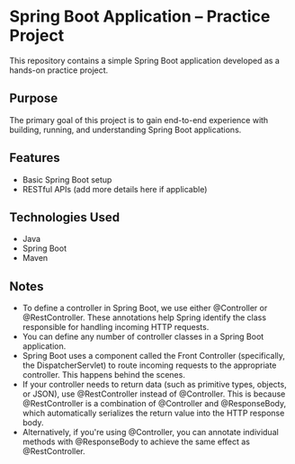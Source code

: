 # Spring Boot Application – Practice Project

This repository contains a simple Spring Boot application developed as a hands-on practice project.

## Purpose

The primary goal of this project is to gain end-to-end experience with building, running, and understanding Spring Boot applications.

## Features

- Basic Spring Boot setup
- RESTful APIs (add more details here if applicable)
  
## Technologies Used

- Java
- Spring Boot
- Maven


## Notes

- To define a controller in Spring Boot, we use either @Controller or @RestController. These annotations help Spring identify the class responsible for handling incoming HTTP requests.
- You can define any number of controller classes in a Spring Boot application.
- Spring Boot uses a component called the Front Controller (specifically, the DispatcherServlet) to route incoming requests to the appropriate controller. This happens behind the scenes.
- If your controller needs to return data (such as primitive types, objects, or JSON), use @RestController instead of @Controller. This is because @RestController is a combination of @Controller and @ResponseBody, which automatically serializes the return value into the HTTP response body.
- Alternatively, if you're using @Controller, you can annotate individual methods with @ResponseBody to achieve the same effect as @RestController.